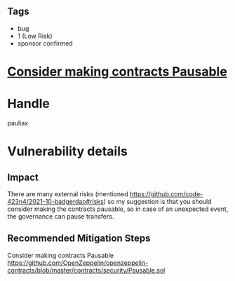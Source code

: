 ## Tags

- bug
- 1 (Low Risk)
- sponsor confirmed

# [Consider making contracts Pausable](https://github.com/code-423n4/2021-10-badgerdao-findings/issues/76) 

# Handle

pauliax


# Vulnerability details

## Impact
There are many external risks (mentioned https://github.com/code-423n4/2021-10-badgerdao#risks) so my suggestion is that you should consider making the contracts pausable, so in case of an unexpected event, the governance can pause transfers.

## Recommended Mitigation Steps
Consider making contracts Pausable https://github.com/OpenZeppelin/openzeppelin-contracts/blob/master/contracts/security/Pausable.sol

